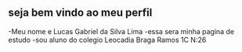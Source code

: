 ## seja bem vindo ao meu perfil

-Meu nome e Lucas Gabriel da Silva Lima
-essa sera minha pagina de estudo
-sou aluno do colegio Leocadia Braga Ramos
1C N:26
